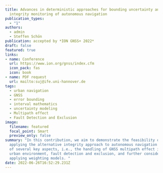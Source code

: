 ```yaml
---
title: Advances in deterministic approaches for bounding uncertainty and
  integrity monitoring of autonomous navigation
publication_types:
  - "1"
authors:
  - admin
  - Steffen Schön
publication: accepted by *ION GNSS+ 2022*
draft: false
featured: true
links: 
- name: Conference
  url: https://www.ion.org/gnss/index.cfm
  icon_pack: fas
  icon: book
- name: PDF request
  url: mailto:suj@ife.uni-hannover.de
tags:
  - urban navigation
  - GNSS
  - error bounding
  - interval mathematics
  - uncertainty modeling
  - Multipath effect
  - Fault Detection and Exclusion
image:
  filename: featured
  focal_point: Smart
  preview_only: false
summary: "In this contribution, we aim to demonstrate the feasibility of
  applying the alternative integrity approach to autonomous navigation in terms
  of several key aspects, i.e., the handling of GNSS multipath effect in the
  urban environment, fault detection and exclusion, and further consideration of
  applying weighting models. "
date: 2022-06-26T16:52:29.231Z
---
```

